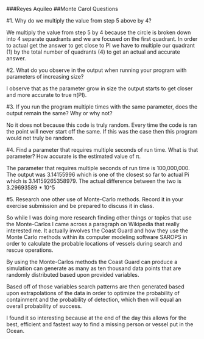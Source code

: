 ###Reyes Aquileo
##Monte Carol Questions


#1. Why do we multiply the value from step 5 above by 4? 

We multiply the value from step 5 by 4 because the circle is broken down into 4 separate quadrants and we are focused on the first quadrant. In order to actual get the answer to get close to PI we have to multiple our quadrant (1) by the total number of quadrants (4) to get an actual and accurate answer.

#2. What do you observe in the output when running your program with parameters of increasing size?

I observe that as the parameter grow in size the output starts to get closer and more accurate to true π(PI).

#3. If you run the program multiple times with the same parameter, does the output remain the same? Why or why not?

No it does not because this code is truly random. Every time the code is ran the point will never start off the same. If this was the case then this program would not truly be random.

#4. Find a parameter that requires multiple seconds of run time. What is that parameter? How accurate is the estimated value of π.

The parameter that requires multiple seconds of run time is 100,000,000. The output was 3.14155996 which is one of the closest so far to actual Pi which is 3.14159265358979.
The actual difference between the two is 3.29693589 * 10^5

#5. Research one other use of Monte-Carlo methods. Record it in your exercise submission and be prepared to discuss it in class.

So while I was doing more research finding other things or topics that use the Monte-Carlos I came across a paragraph on Wikipedia that really interested me. It actually involves the Coast Guard and how they use the Monte Carlo methods within its computer modeling software SAROPS in order to calculate the probable locations of vessels during search and rescue operations.

By using the Monte-Carlos methods the Coast Guard can produce a simulation can generate as many as ten thousand data points that are randomly distributed based upon provided variables.

Based off of those variables search patterns are then generated based upon extrapolations of the data in order to optimize the probability of containment and the probability of detection, which then will equal an overall probability of success. 

I found it so interesting because at the end of the day this allows for the best, efficient and fastest way to find a missing person or vessel put in the Ocean.
